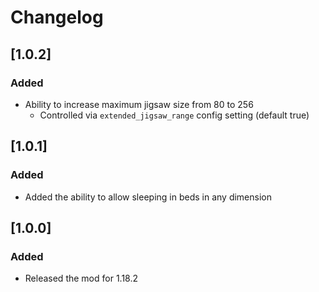 # Changelog

## [1.0.2]

### Added
- Ability to increase maximum jigsaw size from 80 to 256
    - Controlled via `extended_jigsaw_range` config setting (default true)

## [1.0.1]

### Added

- Added the ability to allow sleeping in beds in any dimension

## [1.0.0]

### Added

- Released the mod for 1.18.2
